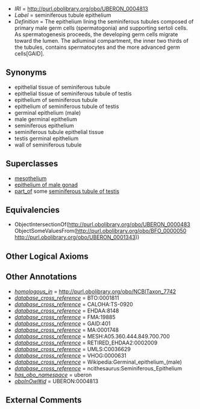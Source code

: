  * *IRI* = http://purl.obolibrary.org/obo/UBERON_0004813
 * *Label* = seminiferous tubule epithelium
 * *Definition* = The epithelium lining the seminiferous tubules composed of primary male germ cells (spermatogonia) and supporting sertoli cells. As spermatogenesis proceeds, the developing germ cells migrate toward the lumen. The adluminal compartment, the inner two thirds of the tubules, contains spermatocytes and the more advanced germ cells[GAID].

## Synonyms

 * epithelial tissue of seminiferous tubule
 * epithelial tissue of seminiferous tubule of testis
 * epithelium of seminiferous tubule
 * epithelium of seminiferous tubule of testis
 * germinal epithelium (male)
 * male germinal epithelium
 * seminiferous epithelium
 * seminiferous tubule epithelial tissue
 * testis germinal epithelium
 * wall of seminiferous tubule

## Superclasses

 * [mesothelium](../../UBERON/36/UBERON_0001136.md)
 * [epithelium of male gonad](../../UBERON/10/UBERON_0004910.md)
 * [part_of](../../BFO/50/BFO_0000050.md) some [seminiferous tubule of testis](../../UBERON/43/UBERON_0001343.md)

## Equivalencies

 * ObjectIntersectionOf(<http://purl.obolibrary.org/obo/UBERON_0000483> ObjectSomeValuesFrom(<http://purl.obolibrary.org/obo/BFO_0000050> <http://purl.obolibrary.org/obo/UBERON_0001343>))

## Other Logical Axioms


## Other Annotations

 * *[homologous_in](../../core#homologous/in/core#homologous_in.md)* = http://purl.obolibrary.org/obo/NCBITaxon_7742
 * *[database_cross_reference](../../ef/oboInOwl#hasDbXref.md)* = BTO:0001811
 * *[database_cross_reference](../../ef/oboInOwl#hasDbXref.md)* = CALOHA:TS-0920
 * *[database_cross_reference](../../ef/oboInOwl#hasDbXref.md)* = EHDAA:8148
 * *[database_cross_reference](../../ef/oboInOwl#hasDbXref.md)* = FMA:19885
 * *[database_cross_reference](../../ef/oboInOwl#hasDbXref.md)* = GAID:401
 * *[database_cross_reference](../../ef/oboInOwl#hasDbXref.md)* = MA:0001748
 * *[database_cross_reference](../../ef/oboInOwl#hasDbXref.md)* = MESH:A05.360.444.849.700.700
 * *[database_cross_reference](../../ef/oboInOwl#hasDbXref.md)* = RETIRED_EHDAA2:0002009
 * *[database_cross_reference](../../ef/oboInOwl#hasDbXref.md)* = UMLS:C0036629
 * *[database_cross_reference](../../ef/oboInOwl#hasDbXref.md)* = VHOG:0000631
 * *[database_cross_reference](../../ef/oboInOwl#hasDbXref.md)* = Wikipedia:Germinal_epithelium_(male)
 * *[database_cross_reference](../../ef/oboInOwl#hasDbXref.md)* = ncithesaurus:Seminiferous_Epithelium
 * *[has_obo_namespace](../../ce/oboInOwl#hasOBONamespace.md)* = uberon
 * *[oboInOwl#id](../../id/oboInOwl#id.md)* = UBERON:0004813

## External Comments

